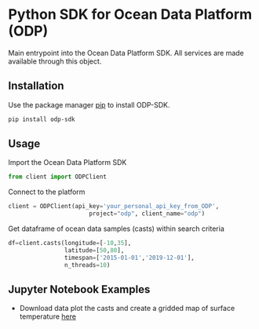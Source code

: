 # Python SDK for Ocean Data Platform (ODP)

Main entrypoint into the Ocean Data Platform SDK. All services are made available through this object.

## Installation

Use the package manager [pip](https://pip.pypa.io/en/stable/) to install ODP-SDK.

```bash
pip install odp-sdk
```

## Usage

Import the Ocean Data Platform SDK 
```python
from client import ODPClient
```
Connect to the platform
```python
client = ODPClient(api_key='your_personal_api_key_from_ODP',
                       project="odp", client_name="odp")
```
Get dataframe of ocean data samples (casts) within search criteria

```python
df=client.casts(longitude=[-10,35],
                latitude=[50,80],
                timespan=['2015-01-01','2019-12-01'],
                n_threads=10) 
```
## Jupyter Notebook Examples 
- Download data plot the casts and create a gridded map of surface temperature [here](https://github.com/C4IROcean/ODP-SDK/blob/master/ExampleNotebook-01.ipynb)
